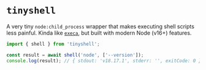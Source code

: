 # `tinyshell`

A very tiny `node:child_process` wrapper that makes executing shell scripts less painful. Kinda like [`execa`](https://github.com/sindresorhus/execa), but built with modern Node (v16+) features.

```js
import { shell } from 'tinyshell';

const result = await shell('node', ['--version']);
console.log(result); // { stdout: 'v18.17.1', stderr: '', exitCode: 0 }
```
